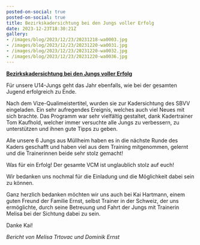 ```yaml
---
posted-on-social: true
posted-on-social: true
title: Bezirkskadersichtung bei den Jungs voller Erfolg
date: 2023-12-23T18:30:21Z
gallery:
- /images/blog/2023/12/23/20231218-wa0003.jpg
- /images/blog/2023/12/23/20231220-wa0031.jpg
- /images/blog/2023/12/23/20231220-wa0032.jpg
- /images/blog/2023/12/23/20231220-wa0036.jpg
---
```

**<u>Bezirkskadersichtung bei den Jungs voller Erfolg</u>**

Für unsere U14-Jungs geht das Jahr ebenfalls, wie bei der gesamten
Jugend erfolgreich zu Ende.

Nach dem Vize-Qualimeistertitel, wurden sie zur Kadersichtung des SBVV
eingeladen. Ein sehr aufregendes Ereignis, welches auch viel Neues mit
sich brachte. Das Programm war sehr vielfältig gestaltet, dank
Kadertrainer Tom Kaufhold, welcher immer versuchte alle Jungs zu
verbessern, zu unterstützen und ihnen gute Tipps zu geben.

Alle unsere 6 Jungs aus Müllheim haben es in die nächste Runde des
Kaders geschafft und haben viel aus dem Training mitgenommen, gelernt
und die Trainerinnen beide sehr stolz gemacht!

Was für ein Erfolg! Der gesamte VCM ist unglaublich stolz auf euch!

Wir bedanken uns nochmal für die Einladung und die Möglichkeit dabei
sein zu können.

Ganz herzlich bedanken möchten wir uns auch bei Kai Hartmann, einem
guten Freund der Familie Ernst, selbst Trainer in der Schweiz, der uns
ermöglichte, durch seine Betreuung und Fahrt der Jungs mit Trainerin
Melisa bei der Sichtung dabei zu sein.

Danke Kai!

<i>Bericht von Melisa Trtovac und Dominik Ernst</i>

